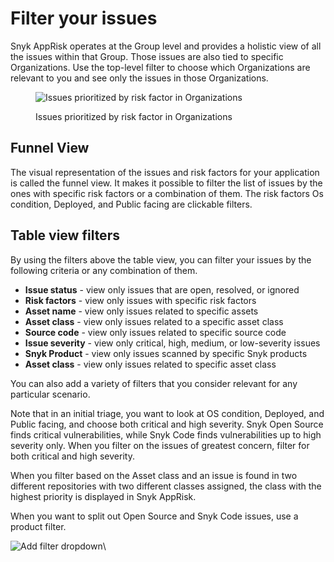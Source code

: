 # Filter your issues

Snyk AppRisk operates at the Group level and provides a holistic view of all the issues within that Group. Those issues are also tied to specific Organizations. Use the top-level filter to choose which Organizations are relevant to you and see only the issues in those Organizations.

<figure><img src="https://lh4.googleusercontent.com/paOzhXTtTM0VSwRKzKplmg5SuWbbbK68uyiQPP6kQ2xilPjMfchcpactt13_3_Ok1ARsxX2YLdswXK0mWnv6YLZxSHXaAbEujEqiR-ewasTJvTO9N28oIATX6eovT6yTdGOHt2D3W5AM2IhQLFyIupc" alt="Issues prioritized by risk factor in Organizations"><figcaption><p>Issues prioritized by risk factor in Organizations</p></figcaption></figure>

## Funnel View

The visual representation of the issues and risk factors for your application is called the funnel view. It makes it possible to filter the list of issues by the ones with specific risk factors or a combination of them. The risk factors Os condition, Deployed, and Public facing are clickable filters.

## Table view filters

By using the filters above the table view, you can filter your issues by the following criteria or any combination of them.

* **Issue status** - view only issues that are open, resolved, or ignored
* **Risk factors** - view only issues with specific risk factors
* **Asset name** - view only issues related to specific assets
* **Asset class** - view only issues related to a specific asset class
* **Source code** - view only issues related to specific source code
* **Issue severity** - view only critical, high, medium, or low-severity issues
* **Snyk Product** - view only issues scanned by specific Snyk products
* **Asset class** - view only issues related to specific asset class

You can also add a variety of filters that you consider relevant for any particular scenario.

Note that in an initial triage, you want to look at OS condition, Deployed, and Public facing, and choose both critical and high severity. Snyk Open Source finds critical vulnerabilities, while Snyk Code finds vulnerabilities up to high severity only. When you filter on the issues of greatest concern, filter for both critical and high severity.

When you filter based on the Asset class and an issue is found in two different repositories with two different classes assigned, the class with the highest priority is displayed in Snyk AppRisk.

When you want to split out Open Source and Snyk Code issues, use a product filter.

![Add filter dropdown](<../../../../.gitbook/assets/Screenshot 2023-07-12 at 02.07.21.png>)\
